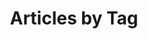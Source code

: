---
title: Articles by Tag
layout: tags
permalink: /tags/
show_excerpts: true
entries_layout: list
---